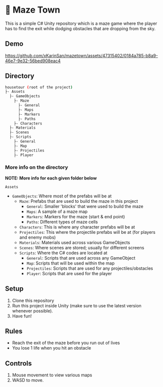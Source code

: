 # 🔎 Maze Town
This is a simple C# Unity repository which is a maze game where the player has to find the exit while dodging obstacles that are dropping from the sky.

## Demo
https://github.com/xKarinSan/mazetown/assets/47315402/0184a785-b8a9-46e7-9e32-56bed908eac4


## Directory
``` bash
housetour (root of the project)
├- Assets
  ├- GameObjects 
    ├- Maze 
      ├- General 
      ├- Maps 
      ├- Markers
      ├- Paths 
    ├- Characters 
  ├- Materials 
  ├- Scenes
  ├- Scripts
    ├- General
    ├- Map 
    ├- Projectiles 
    ├- Player 
```
### More info on the directory
**NOTE: More info for each given folder below**

```Assets```
- ```GameObjects```: Where most of the prefabs will be at
  - ```Maze```: Prefabs that are used to build the maze in this project
    - ```General```: Smaller 'blocks' that were used to build the maze
    - ```Maps```: A sample of a maze map
    - ```Markers```: Markers for the maze (start & end point)
    - ```Paths```: Different types of maze cells
  - ```Characters```: This is where any character prefabs will be at
  - ```Projectiles```: This where the projectile prefabs will be at (for players and enemy mobs)
  - ```Materials```: Materials used across various GameObjects
  - ```Scenes```: Where scenes are stored; usually for different screens
  - ```Scripts```: Where the C# codes are located at
    - ```General```: Scripts that are used across any GameObject
    - ```Map```: Scripts that will be used within the map
    - ```Projectiles```: Scripts that are used for any projectiles/obstacles
    - ```Player```: Scripts that are used for the player

## Setup
1. Clone this repository
2. Run this project inside Unity (make sure to use the latest version whenever possible).
3. Have fun!

## Rules
- Reach the exit of the maze before you run out of lives
- You lose 1 life when you hit an obstacle

## Controls
1. Mouse movement to view various maps
2. WASD to move.

